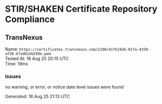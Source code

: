 # STIR/SHAKEN Certificate Repository Compliance

## TransNexus

Name: `https://certificates.transnexus.com/219H/41fb1926-017a-4159-af36-bfadb1eb29de.pem`\
Tested At: 18 Aug 25 20:15 UTC\
Time: 19ms

### Issues

no warning, or error, or notice date level issues were found

Generated: 18 Aug 25 21:13 UTC